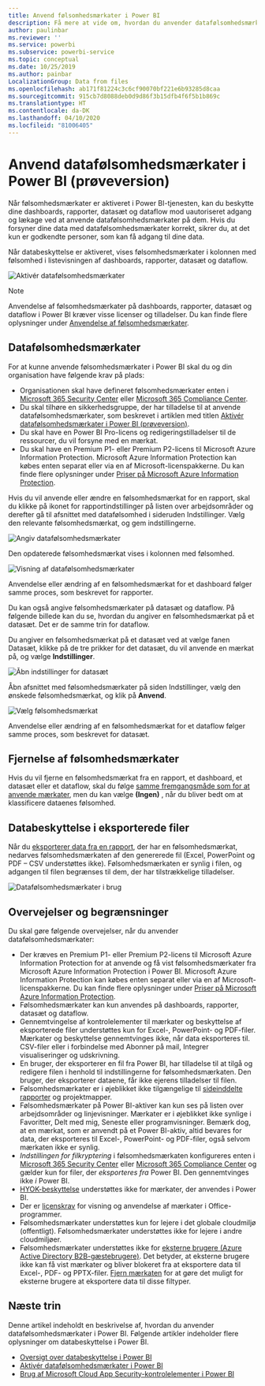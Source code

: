 ```yaml
---
title: Anvend følsomhedsmærkater i Power BI
description: Få mere at vide om, hvordan du anvender datafølsomhedsmærkater i Power BI
author: paulinbar
ms.reviewer: ''
ms.service: powerbi
ms.subservice: powerbi-service
ms.topic: conceptual
ms.date: 10/25/2019
ms.author: painbar
LocalizationGroup: Data from files
ms.openlocfilehash: ab171f81224c3c6cf90070bf221e6b93285d8caa
ms.sourcegitcommit: 915cb7d8088deb0d9d86f3b15dfb4f6f5b1b869c
ms.translationtype: HT
ms.contentlocale: da-DK
ms.lasthandoff: 04/10/2020
ms.locfileid: "81006405"
---
```

# <a name="apply-data-sensitivity-labels-in-power-bi-preview"></a>Anvend datafølsomhedsmærkater i Power BI (prøveversion)

Når følsomhedsmærkater er aktiveret i Power BI-tjenesten, kan du beskytte dine dashboards, rapporter, datasæt og dataflow mod uautoriseret adgang og lækage ved at anvende datafølsomhedsmærkater på dem. Hvis du forsyner dine data med datafølsomhedsmærkater korrekt, sikrer du, at det kun er godkendte personer, som kan få adgang til dine data.

Når databeskyttelse er aktiveret, vises følsomhedsmærkater i kolonnen med følsomhed i listevisningen af dashboards, rapporter, datasæt og dataflow.

![Aktivér datafølsomhedsmærkater](media/service-security-apply-data-sensitivity-labels/apply-data-sensitivity-labels-01.png)

> [!NOTE]
> Anvendelse af følsomhedsmærkater på dashboards, rapporter, datasæt og dataflow i Power BI kræver visse licenser og tilladelser. Du kan finde flere oplysninger under [Anvendelse af følsomhedsmærkater](#applying-sensitivity-labels).

## <a name="applying-sensitivity-labels"></a>Datafølsomhedsmærkater

For at kunne anvende følsomhedsmærkater i Power BI skal du og din organisation have følgende krav på plads:

* Organisationen skal have defineret følsomhedsmærkater enten i [Microsoft 365 Security Center](https://security.microsoft.com/) eller [Microsoft 365 Compliance Center](https://compliance.microsoft.com/).
* Du skal tilhøre en sikkerhedsgruppe, der har tilladelse til at anvende datafølsomhedsmærkater, som beskrevet i artiklen med titlen [Aktivér datafølsomhedsmærkater i Power BI (prøveversion)](../admin/service-security-enable-data-sensitivity-labels.md#enable-data-sensitivity-labels).
* Du skal have en Power BI Pro-licens og redigeringstilladelser til de ressourcer, du vil forsyne med en mærkat. 
* Du skal have en Premium P1- eller Premium P2-licens til Microsoft Azure Information Protection. Microsoft Azure Information Protection kan købes enten separat eller via en af Microsoft-licenspakkerne. Du kan finde flere oplysninger under [Priser på Microsoft Azure Information Protection](https://azure.microsoft.com/pricing/details/information-protection/).

Hvis du vil anvende eller ændre en følsomhedsmærkat for en rapport, skal du klikke på ikonet for rapportindstillinger på listen over arbejdsområder og derefter gå til afsnittet med datafølsomhed i sideruden Indstillinger. Vælg den relevante følsomhedsmærkat, og gem indstillingerne.

![Angiv datafølsomhedsmærkater](media/service-security-apply-data-sensitivity-labels/apply-data-sensitivity-labels-02.png)

Den opdaterede følsomhedsmærkat vises i kolonnen med følsomhed. 

![Visning af datafølsomhedsmærkater](media/service-security-apply-data-sensitivity-labels/apply-data-sensitivity-labels-03.png)

Anvendelse eller ændring af en følsomhedsmærkat for et dashboard følger samme proces, som beskrevet for rapporter. 

Du kan også angive følsomhedsmærkater på datasæt og dataflow. På følgende billede kan du se, hvordan du angiver en følsomhedsmærkat på et datasæt. Det er de samme trin for dataflow.

Du angiver en følsomhedsmærkat på et datasæt ved at vælge fanen Datasæt, klikke på de tre prikker for det datasæt, du vil anvende en mærkat på, og vælge **Indstillinger**.

![Åbn indstillinger for datasæt](media/service-security-apply-data-sensitivity-labels/apply-data-sensitivity-labels-05.png)

Åbn afsnittet med følsomhedsmærkater på siden Indstillinger, vælg den ønskede følsomhedsmærkat, og klik på **Anvend**.

![Vælg følsomhedsmærkat](media/service-security-apply-data-sensitivity-labels/apply-data-sensitivity-labels-06.png)

Anvendelse eller ændring af en følsomhedsmærkat for et dataflow følger samme proces, som beskrevet for datasæt.

## <a name="removing-sensitivity-labels"></a>Fjernelse af følsomhedsmærkater
Hvis du vil fjerne en følsomhedsmærkat fra en rapport, et dashboard, et datasæt eller et dataflow, skal du følge [samme fremgangsmåde som for at anvende mærkater](#applying-sensitivity-labels), men du kan vælge **(Ingen)** , når du bliver bedt om at klassificere dataenes følsomhed. 

## <a name="data-protection-in-exported-files"></a>Databeskyttelse i eksporterede filer

Når du [eksporterer data fra en rapport](https://docs.microsoft.com/power-bi/consumer/end-user-export), der har en følsomhedsmærkat, nedarves følsomhedsmærkaten af den genererede fil (Excel, PowerPoint og PDF – CSV understøttes ikke). Følsomhedsmærkaten er synlig i filen, og adgangen til filen begrænses til dem, der har tilstrækkelige tilladelser.

![Datafølsomhedsmærkater i brug](media/service-security-apply-data-sensitivity-labels/apply-data-sensitivity-labels-04b.png)

## <a name="considerations-and-limitations"></a>Overvejelser og begrænsninger

Du skal gøre følgende overvejelser, når du anvender datafølsomhedsmærkater:

* Der kræves en Premium P1- eller Premium P2-licens til Microsoft Azure Information Protection for at anvende og få vist følsomhedsmærkater fra Microsoft Azure Information Protection i Power BI. Microsoft Azure Information Protection kan købes enten separat eller via en af Microsoft-licenspakkerne. Du kan finde flere oplysninger under [Priser på Microsoft Azure Information Protection](https://azure.microsoft.com/pricing/details/information-protection/).
* Følsomhedsmærkater kan kun anvendes på dashboards, rapporter, datasæt og dataflow.
* Gennemtvingelse af kontrolelementer til mærkater og beskyttelse af eksporterede filer understøttes kun for Excel-, PowerPoint- og PDF-filer. Mærkater og beskyttelse gennemtvinges ikke, når data eksporteres til. CSV-filer eller i forbindelse med Abonner på mail, Integrer visualiseringer og udskrivning.
* En bruger, der eksporterer en fil fra Power BI, har tilladelse til at tilgå og redigere filen i henhold til indstillingerne for følsomhedsmærkaten. Den bruger, der eksporterer dataene, får ikke ejerens tilladelser til filen. 
* Følsomhedsmærkater er i øjeblikket ikke tilgængelige til [sideinddelte rapporter]( https://docs.microsoft.com/power-bi/paginated-reports-report-builder-power-bi) og projektmapper. 
* Følsomhedsmærkater på Power BI-aktiver kan kun ses på listen over arbejdsområder og linjevisninger. Mærkater er i øjeblikket ikke synlige i Favoritter, Delt med mig, Seneste eller programvisninger. Bemærk dog, at en mærkat, som er anvendt på et Power BI-aktiv, altid bevares for data, der eksporteres til Excel-, PowerPoint- og PDF-filer, også selvom mærkaten ikke er synlig.
* *Indstillingen for filkryptering* i følsomhedsmærkaten konfigureres enten i [Microsoft 365 Security Center](https://security.microsoft.com/) eller [Microsoft 365 Compliance Center](https://compliance.microsoft.com/) og gælder kun for filer, der *eksporteres fra* Power BI. Den gennemtvinges ikke *i* Power BI.
* [HYOK-beskyttelse](https://docs.microsoft.com/azure/information-protection/configure-adrms-restrictions) understøttes ikke for mærkater, der anvendes i Power BI.
* Der er [licenskrav](https://docs.microsoft.com/microsoft-365/compliance/get-started-with-sensitivity-labels#subscription-and-licensing-requirements-for-sensitivity-labels) for visning og anvendelse af mærkater i Office-programmer.
* Følsomhedsmærkater understøttes kun for lejere i det globale cloudmiljø (offentligt). Følsomhedsmærkater understøttes ikke for lejere i andre cloudmiljøer.
* Følsomhedsmærkater understøttes ikke for [eksterne brugere (Azure Active Directory B2B-gæstebrugere)](../service-admin-azure-ad-b2b.md). Det betyder, at eksterne brugere ikke kan få vist mærkater og bliver blokeret fra at eksportere data til Excel-, PDF- og PPTX-filer. [Fjern mærkaten](#removing-sensitivity-labels) for at gøre det muligt for eksterne brugere at eksportere data til disse filtyper.

## <a name="next-steps"></a>Næste trin

Denne artikel indeholdt en beskrivelse af, hvordan du anvender datafølsomhedsmærkater i Power BI. Følgende artikler indeholder flere oplysninger om databeskyttelse i Power BI. 

* [Oversigt over databeskyttelse i Power BI](../admin/service-security-data-protection-overview.md)
* [Aktivér datafølsomhedsmærkater i Power BI](../admin/service-security-enable-data-sensitivity-labels.md)
* [Brug af Microsoft Cloud App Security-kontrolelementer i Power BI](../admin/service-security-using-microsoft-cloud-app-security-controls.md)